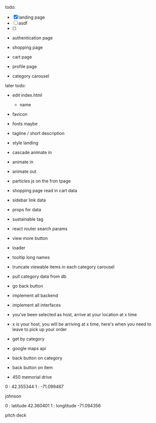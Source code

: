 todo:

- [x] landing page
- [ ] asdf
- [ ]

- authentication page
- shopping page
- cart page
- profile page

- category carousel

later todo:

- edit index.html
  - name
- favicon
- fonts maybe
- tagline / short description
- style landing

- cascade animate in
- animate in
- animate out

- particles js on the fron tpage

- shopping page read in cart data
- sidebar link data

- props for data

- sustainable tag
- react router search params
- view more button
- loader
- tooltip long names
- truncate viewable items in each category carousel
- pull category data from db
- go back button

- implement all backend
- implement all interfaces

- you've been selected as host, arrive at your location at x time
- x is your host, you will be arriving at x time, here's when you need to leave to pick up your order

- get by category

- google maps api

- back button on category
- back button on item
- 450 memorial drive

0
:
42.355344
1
:
-71.099467

johnson

0
:
latitude
42.360401
1
:
longtitude
-71.094356

pitch deck
